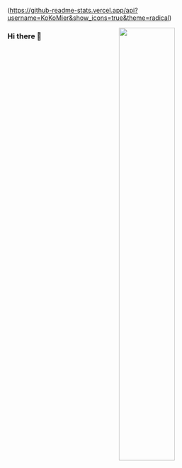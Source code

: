 (https://github-readme-stats.vercel.app/api?username=KoKoMier&show_icons=true&theme=radical)

<img width="50%" align="right" src="https://github-readme-stats.vercel.app/api?username=KoKoMier&show_icons=true&theme=radical" />

  
### Hi there  🌅
